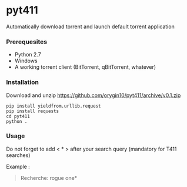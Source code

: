 # pyt411
Automatically download torrent and launch default torrent application

### Prerequesites
- Python 2.7
- Windows
- A working torrent client (BitTorrent, qBitTorrent, whatever)

### Installation
Download and unzip https://github.com/orygin10/pyt411/archive/v0.1.zip

```
pip install yieldfrom.urllib.request
pip install requests
cd pyt411
python .
```

### Usage
Do not forget to add < * > after your search query (mandatory for T411 searches)

Example :

> Recherche: rogue one*
